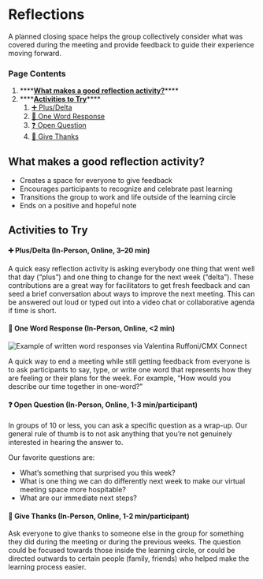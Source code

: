 # Reflections

A planned closing space helps the group collectively consider what was covered during the meeting and provide feedback to guide their experience moving forward.

### Page Contents

1. \*\*\*\*[**What makes a good reflection activity?**](reflections.md#what-makes-a-good-reflection-activity)\*\*\*\*
2. \*\*\*\*[**Activities to Try**](reflections.md#activities-to-try)\*\*\*\*
   1. [➕ Plus/Delta ](reflections.md#plus-delta)
   2. [💬 One Word Response](reflections.md#one-word-response)
   3. [❓ Open Question](reflections.md#open-question)
   4. [🙏 Give Thanks](reflections.md#give-thanks)

## **What makes a good reflection activity?** 

* Creates a space for everyone to give feedback
* Encourages participants to recognize and celebrate past learning
* Transitions the group to work and life outside of the learning circle
* Ends on a positive and hopeful note

## Activities to Try

#### ➕ Plus/Delta \(In-Person, Online, 3–20 min\)

A quick easy reflection activity is asking everybody one thing that went well that day \(“plus”\) and one thing to change for the next week \(“delta”\). These contributions are a great way for facilitators to get fresh feedback and can seed a brief conversation about ways to improve the next meeting. This can be answered out loud or typed out into a video chat or collaborative agenda if time is short.



#### 💬 One Word Response \(In-Person, Online, &lt;2 min\)

![Example of written word responses via Valentina Ruffoni/CMX Connect](https://lh6.googleusercontent.com/bH2q_rCmlvK2vq3SeztotKo02m0m-WHgxqeCg-vVNYGsTezCdH0GNZhguIJoCvmJGL1V6vkttc0YqBDVULdZJuQXMBG_tusb2Ar3c4dxOapQOtm8an209BkPl0Hmciwql2E3FGof)

A quick way to end a meeting while still getting feedback from everyone is to ask participants to say, type, or write one word that represents how they are feeling or their plans for the week. For example, “How would you describe our time together in one-word?”

#### 

#### ❓ Open Question \(In-Person, Online, 1-3 min/participant\)

In groups of 10 or less, you can ask a specific question as a wrap-up. Our general rule of thumb is to not ask anything that you’re not genuinely interested in hearing the answer to. 

Our favorite questions are:

* What’s something that surprised you this week?
* What is one thing we can do differently next week to make our virtual meeting space more hospitable?
* What are our immediate next steps?



#### 🙏 Give Thanks \(In-Person, Online, 1-2 min/participant\)

Ask everyone to give thanks to someone else in the group for something they did during the meeting or during the previous weeks. The question could be focused towards those inside the learning circle, or could be directed outwards to certain people \(family, friends\) who helped make the learning process easier.

